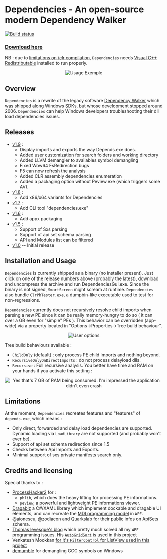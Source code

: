 # Dependencies - An open-source modern Dependency Walker
[![Build status](https://ci.appveyor.com/api/projects/status/wtr5v8ksndbkkqxg?svg=true)](https://ci.appveyor.com/project/lucasg/dependencies)

### [Download here](https://github.com/lucasg/Dependencies/releases/download/v1.9/Dependencies_x64_Release.zip)

NB : due to [limitations on /clr compilation](https://msdn.microsoft.com/en-us/library/ffkc918h.aspx), `Dependencies` needs [Visual C++  Redistributable](https://support.microsoft.com/en-us/help/2977003/the-latest-supported-visual-c-downloads) installed to run properly.

<p align="center">
<img alt="Usage Exemple" src="screenshots/UsageExemple.gif"/>
</p>


## Overview
`Dependencies` is a rewrite of the legacy software [Dependency Walker](http://www.dependencywalker.com/) which was shipped along Windows SDKs, but whose development stopped around 2006.
`Dependencies` can help Windows developers troubleshooting their dll load dependencies issues.

## Releases
* [v1.9](https://github.com/lucasg/Dependencies/releases/download/v1.9/Dependencies_x64_Release.zip) :
	* Display imports and exports the way Depends.exe does.
	* Added user customization for search folders and working directory
	* Added LLVM demangler to availables symbol demangling
	* Fixed Wow64 FsRedirection bugs
	* F5 can now refresh the analysis
	* Added CLR assembly dependencies enumeration
	* Added a packaging option without Peview.exe (which triggers some AV).
* [v1.8](https://github.com/lucasg/Dependencies/releases/download/v1.8/Dependencies_x64_Release.zip) :
	* Add x86/x64 variants for Dependencies
* [v1.7](https://github.com/lucasg/Dependencies/releases/download/v1.7/Dependencies.zip) :
	* Add CLI tool "dependencies.exe"
* [v1.6](https://github.com/lucasg/Dependencies/releases/download/v1.6/Dependencies.zip) :
	* Add appx packaging
* [v1.5](https://github.com/lucasg/Dependencies/releases/download/v1.5/Dependencies.zip) :
	* Support of Sxs parsing
	* Support of api set schema parsing
	* API and Modules list can be filtered
* [v1.0](https://github.com/lucasg/Dependencies/releases/download/v1.0/Dependencies.zip) -- Initial release


## Installation and Usage

`Dependencies` is currently shipped as a binary (no installer present). Just click on one of the release numbers above (probably the latest), download and uncompress the archive and run DependenciesGui.exe.
Since the binary is not signed, `SmartScreen` might scream at runtime. `Dependencies` also bundle `ClrPhTester.exe`, a dumpbin-like executable used to test for non-regressions.

`Dependencies` currently does not recursively resolve child imports when parsing a new PE since it can be really memory-hungry to do so ( it can over a GB even for "simple" PEs ). This behavior can be overridden (app-wide) via a property located in "Options->Properties->Tree build behaviour".

<p align="center">
<img alt="User options" src="screenshots/UserOptions.png"/>
</p>

Tree build behaviours available :

* `ChildOnly` (default) : only process PE child imports and nothing beyond.
* `RecursiveOnlyOnDirectImports`  : do not process delayload dlls.
* `Recursive` : Full recursive analysis. You better have time and RAM on your hands if you activate this setting :

<p align="center">
<img alt="Yes that's 7 GB of RAM being consumed. I'm impressed the application didn't even crash" src="screenshots/RamEater.PNG"/>
</p>


## Limitations

At the moment, `Dependencies` recreates features and "features" of `depends.exe`, which means :

* Only direct, forwarded and delay load dependencies are supported. Dynamic loading via `LoadLibrary` are not supported (and probably won't ever be).
* Support of api set schema redirection since 1.5
* Checks between Api Imports and Exports. 
* Minimal support of sxs private manifests search only.


## Credits and licensing

Special thanks to :

* [ProcessHacker2](https://github.com/processhacker2/processhacker) for :
  * `phlib`, which does the heavy lifting for processing PE informations.
  * `peview`, a powerful and lightweight PE informations viewer.
* [Dragablz](https://github.com/ButchersBoy/Dragablz) a C#/XAML library which implement dockable and dragable UI elements, and can recreate the [MDI programming model](https://en.wikipedia.org/wiki/Multiple_document_interface) in `WPF`.
* @aionescu, @zodiacon and Quarkslab for their public infos on ApiSets schema.
* [Thomas levesque's blog](https://www.thomaslevesque.com) which pretty much solved all my `WPF` programming issues. His [`AutoGridSort`](http://www.thomaslevesque.com/2009/08/04/wpf-automatically-sort-a-gridview-continued/) is used in this project 
* Venkatesh Mookkan [for it's `FilterControl` for ListView used in this project](https://www.codeproject.com/Articles/170095/WPF-Custom-Control-FilterControl-for-ListBox-ListV)
* [demumble](https://github.com/nico/demumble) for demangling GCC symbols on Windows
